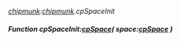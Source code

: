 _[chipmunk](../../modules/chipmunk/chipmunk-module.md):[chipmunk](../../modules/chipmunk/chipmunk-module.md).cpSpaceInit_
##### Function cpSpaceInit:[cpSpace](../../modules/chipmunk/chipmunk-cpspace.md)( space:[cpSpace](../../modules/chipmunk/chipmunk-cpspace.md) )
